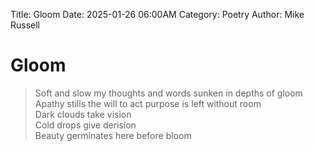 Title: Gloom
Date: 2025-01-26 06:00AM
Category: Poetry
Author: Mike Russell
# Gloom

> Soft and slow my thoughts and words sunken in depths of gloom<br>
Apathy stills the will to act purpose is left without room<br>
Dark clouds take vision<br>
Cold drops give derision<br>
Beauty germinates here before bloom
